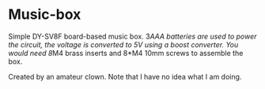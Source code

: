 # Music-box
Simple DY-SV8F board-based music box.
3*AAA batteries are used to power the circuit, the voltage is converted to 5V using a boost converter. 
You would need 8*M4 brass inserts and 8*M4 10mm screws to assemble the box.

Created by an amateur clown.
Note that I have no idea what I am doing.

